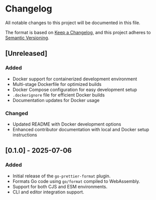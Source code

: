 # Changelog

All notable changes to this project will be documented in this file.

The format is based on [Keep a Changelog](https://keepachangelog.com/en/1.0.0/),
and this project adheres to [Semantic Versioning](https://semver.org/spec/v2.0.0.html).

## [Unreleased]

### Added

- Docker support for containerized development environment
- Multi-stage Dockerfile for optimized builds
- Docker Compose configuration for easy development setup
- `.dockerignore` file for efficient Docker builds
- Documentation updates for Docker usage

### Changed

- Updated README with Docker development options
- Enhanced contributor documentation with local and Docker setup instructions

## [0.1.0] - 2025-07-06

### Added

- Initial release of the `go-prettier-format` plugin.
- Formats Go code using `go/format` compiled to WebAssembly.
- Support for both CJS and ESM environments.
- CLI and editor integration support. 